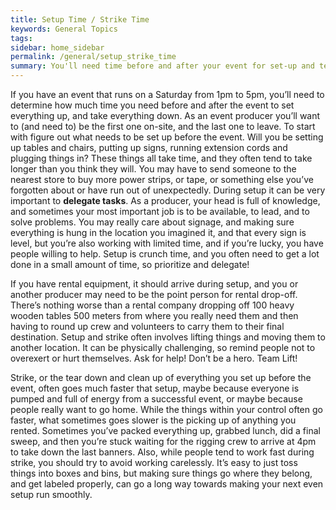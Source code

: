 ```yaml
---
title: Setup Time / Strike Time
keywords: General Topics
tags:
sidebar: home_sidebar
permalink: /general/setup_strike_time
summary: You'll need time before and after your event for set-up and tear-down...
---
```


If you have an event that runs on a Saturday from 1pm to 5pm, you’ll need to determine how much time you need before and after the event to set everything up, and take everything down. As an event producer you’ll want to (and need to) be the first one on-site, and the last one to leave. To start with figure out what needs to be set up before the event. Will you be setting up tables and chairs, putting up signs, running extension cords and plugging things in? These things all take time, and they often tend to take longer than you think they will. You may have to send someone to the nearest store to buy more power strips, or tape, or something else you’ve forgotten about or have run out of unexpectedly. During setup it can be very important to **delegate tasks**. As a producer, your head is full of knowledge, and sometimes your most important job is to be available, to lead, and to solve problems. You may really care about signage, and making sure everything is hung in the location you imagined it, and that every sign is level, but you’re also working with limited time, and if you’re lucky, you have people willing to help. Setup is crunch time, and you often need to get a lot done in a small amount of time, so prioritize and delegate!

If you have rental equipment, it should arrive during setup, and you or another producer may need to be the point person for rental drop-off. There’s nothing worse than a rental company dropping off 100 heavy wooden tables 500 meters from where you really need them and then having to round up crew and volunteers to carry them to their final destination. Setup and strike often involves lifting things and moving them to another location. It can be physically challenging, so remind people not to overexert or hurt themselves. Ask for help! Don’t be a hero. Team Lift!

Strike, or the tear down and clean up of everything you set up before the event, often goes much faster that setup, maybe because everyone is pumped and full of energy from a successful event, or maybe because people really want to go home. While the things within your control often go faster, what sometimes goes slower is the picking up of anything you rented. Sometimes you’ve packed everything up, grabbed lunch, did a final sweep, and then you’re stuck waiting for the rigging crew to arrive at 4pm to take down the last banners. Also, while people tend to work fast during strike, you should try to avoid working carelessly. It’s easy to just toss things into boxes and bins, but making sure things go where they belong, and get labeled properly, can go a long way towards making your next even setup run smoothly.